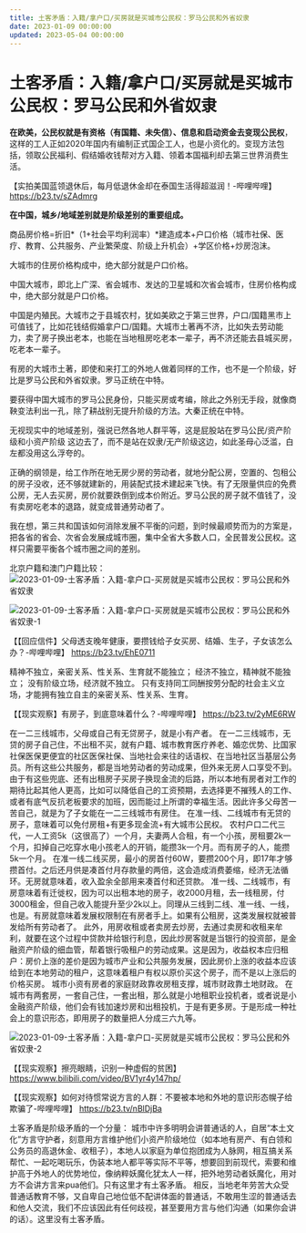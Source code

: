 ```yaml
---
title: 土客矛盾：入籍/拿户口/买房就是买城市公民权：罗马公民和外省奴隶
date: 2023-01-09 00:00:00
updated: 2023-05-04 00:00:00
---
```



# 土客矛盾：入籍/拿户口/买房就是买城市公民权：罗马公民和外省奴隶

**在欧美，公民权就是有资格（有国籍、未失信）、信息和启动资金去变现公民权**，这样的工人正如2020年国内有编制正式国企工人，也是小资化的。变现方法包括，领取公民福利、假结婚收钱帮对方入籍、领着本国福利却去第三世界消费生活。

【实拍美国蓝领退休后，每月低退休金却在泰国生活得超滋润！-哔哩哔哩】 https://b23.tv/sZAdmrg

**在中国，城乡/地域差别就是阶级差别的重要组成。**

商品房价格=折旧*（1+社会平均利润率）*建造成本+户口价格（城市社保、医疗、教育、公共服务、产业繁荣度、阶级上升机会）+学区价格+炒房泡沫。

大城市的住房价格构成中，绝大部分就是户口价格。

中国大城市，即北上广深、省会城市、发达的卫星城和次省会城市，住房价格构成中，绝大部分就是户口价格。

中国是内殖民。大城市之于县城农村，犹如美欧之于第三世界，户口/国籍黑市上可值钱了，比如花钱结假婚拿户口/国籍。大城市土著再不济，比如失去劳动能力，卖了房子换出老本，也能在当地租房吃老本一辈子，再不济还能去县城买房，吃老本一辈子。

有房的大城市土著，即使和来打工的外地人做着同样的工作，也不是一个阶级，好比是罗马公民和外省奴隶。罗马正统在中特。

要获得中国大城市的罗马公民身份，只能买房或考编，除此之外别无手段，就像商鞅变法利出一孔，除了耕战别无提升阶级的方法。大秦正统在中特。

无视现实中的地域差别，强说已然各地人群平等，这是屁股站在罗马公民/资产阶级和小资产阶级 这边去了，而不是站在奴隶/无产阶级这边，如此圣母心泛滥，白左都没用这么浮夸的。

正确的纲领是，给工作所在地无房少房的劳动者，就地分配公房，空置的、包租公的房子没收，还不够就建新的，用装配式技术建起来飞快。有了无限量供应的免费公房，无人去买房，房价就要跌倒到成本价附近。罗马公民的房子就不值钱了，没有卖房吃老本的退路，就变成普通劳动者了。

我在想，第三共和国该如何消除发展不平衡的问题，到时候最顺势而为的方案是，把各省的省会、次省会发展成城市圈，集中全省大多数人口，全民普发公民权。这样只需要平衡各个城市圈之间的差别。

北京户籍和澳门户籍比较：
![2023-01-09-土客矛盾：入籍-拿户口-买房就是买城市公民权：罗马公民和外省奴隶](assets/2023-01-09-土客矛盾：入籍-拿户口-买房就是买城市公民权：罗马公民和外省奴隶.png)

![2023-01-09-土客矛盾：入籍-拿户口-买房就是买城市公民权：罗马公民和外省奴隶-1](assets/2023-01-09-土客矛盾：入籍-拿户口-买房就是买城市公民权：罗马公民和外省奴隶-1.jpeg)

【【回应信件】父母透支晚年健康，要攒钱给子女买房、结婚、生子，子女该怎么办？-哔哩哔哩】 https://b23.tv/EhE0711

精神不独立，亲密关系、性关系、生育就不能独立；
经济不独立，精神就不能独立；
没有阶级立场，经济就不独立。
只有支持同工同酬按劳分配的社会主义立场，才能拥有独立自主的亲密关系、性关系、生育。

【【现实观察】有房子，到底意味着什么？-哔哩哔哩】 https://b23.tv/2yME6RW

在一二三线城市，父母或自己有无贷房子，就是小有产者。
在一二三线城市，无贷的房子自己住，不出租不买，就有户籍、城市教育医疗养老、婚恋优势、比国家社保医保更便宜的社区医保社保、当地社会来往的话语权、在当地社区当基层公务员。所有这些公共服务，都是当地劳动者的劳动成果，但外来无房人口享受不到。由于有这些兜底、还有出租房子买房子换现金流的后路，所以本地有房者对工作的期待比起其他人更高，比如可以降低自己的工资预期，去选择更不摧残人的工作、或者有底气反抗老板要求的加班，因而能过上所谓的幸福生活。因此许多父母苦一苦自己，就是为了子女能在一二三线城市有房住。
在准一线、二线城市有无贷的房子，意味着可以免付房租+有更多现金流+有大城市公民权。
农村户口二代三代，一人工资5k（这很高了）一个月，夫妻两人合租，有一个小孩，房租要2k一个月，扣掉自己吃穿水电小孩老人的开销，能攒3k一个月。而有房子的人，能攒5k一个月。
在准一线二线买房，最小的房首付60W，要攒200个月，即17年才够攒首付。之后还月供是凑首付月存款量的两倍，这会造成消费萎缩，经济无法循环。无房就意味着，收入盈余全部用来凑首付和还贷款。
准一线、二线城市，有房意味着有迁徙权，因为可以出租本地的房子，收2000月租，去一线租房，付3000租金，但自己收入能提升至少2k以上。同理从三线到二线、准一线、一线，也是。有房就意味着发展权限制在有房者手上。如果有公租房，这类发展权就被普发给所有劳动者了。
此外，用房收租或者卖房去炒房，去通过卖房和收租来牟利，就要在这个过程中贷款并给银行利息，因此炒房客就是当银行的投资部，是金融资产阶级的细血管，帮着银行吸租户的劳动成果。这是因为，收益权本应归租户：房价上涨的差价是因为城市产业和公共服务发展，因此房价上涨的收益本应该给到在本地劳动的租户，这意味着租户有权以原价买这个房子，而不是以上涨后的价格买房。
城市小资有房者的家庭财政靠收房租支撑，城市财政靠土地财政。
在城市有两套房，一套自己住，一套出租，那么就是小地租职业投机者，或者说是小金融资产阶级，他们会有钱加速炒房和出租投机，于是有更多房。于是形成一种社会上的意识形态，即用房子的数量把人分成三六九等。

![2023-01-09-土客矛盾：入籍-拿户口-买房就是买城市公民权：罗马公民和外省奴隶-2](assets/2023-01-09-土客矛盾：入籍-拿户口-买房就是买城市公民权：罗马公民和外省奴隶-2.jpeg)

【【现实观察】擦亮眼睛，识别一种虚假的贫困】 https://www.bilibili.com/video/BV1yr4y147hp/

【【现实观察】如何对待惯常说方言的人群：不要被本地和外地的意识形态幌子给欺骗了-哔哩哔哩】 https://b23.tv/nBlDjBa

土客矛盾是阶级矛盾的一个分量：
城市中许多明明会讲普通话的人，自居“本土文化”方言守护者，刻意用方言维护他们小资产阶级地位（如本地有房产、有白领和公务员的高退休金、收租子），本地人以家庭为单位抱团成为人脉网，相互搞关系帮忙、一起吃喝玩乐，伪装本地人都平等实际不平等，想要回到前现代，索要和维护高于外地人的优势地位，像纳粹妖魔化犹太人一样，把外地劳动者妖魔化，用对方不会讲方言来pua他们。只有这里才有土客矛盾。
相反，当地老年劳苦大众受普通话教育不够，又自卑自己地位低不配讲体面的普通话，不敢用生涩的普通话去和他人交流，我们不应该因此有任何歧视，甚至要用方言与他们沟通（如果你会讲的话）。这里没有土客矛盾。

